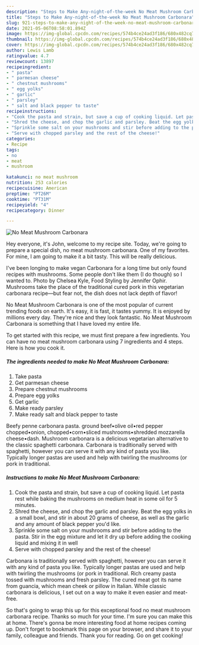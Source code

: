 ```yaml
---
description: "Steps to Make Any-night-of-the-week No Meat Mushroom Carbonara"
title: "Steps to Make Any-night-of-the-week No Meat Mushroom Carbonara"
slug: 921-steps-to-make-any-night-of-the-week-no-meat-mushroom-carbonara
date: 2021-05-06T08:58:01.894Z
image: https://img-global.cpcdn.com/recipes/574b4ce24ad3f186/680x482cq70/no-meat-mushroom-carbonara-recipe-main-photo.jpg
thumbnail: https://img-global.cpcdn.com/recipes/574b4ce24ad3f186/680x482cq70/no-meat-mushroom-carbonara-recipe-main-photo.jpg
cover: https://img-global.cpcdn.com/recipes/574b4ce24ad3f186/680x482cq70/no-meat-mushroom-carbonara-recipe-main-photo.jpg
author: Lewis Lamb
ratingvalue: 4.7
reviewcount: 13897
recipeingredient:
- " pasta"
- " parmesan cheese"
- " chestnut mushrooms"
- " egg yolks"
- " garlic"
- " parsley"
- " salt and black pepper to taste"
recipeinstructions:
- "Cook the pasta and strain, but save a cup of cooking liquid. Let pasta rest while baking the mushrooms on medium heat in some oil for 5 minutes."
- "Shred the cheese, and chop the garlic and parsley. Beat the egg yolks in a small bowl, and stir in about 20 grams of cheese, as well as the garlic and any amount of black pepper you&#39;d like."
- "Sprinkle some salt on your mushrooms and stir before adding to the pasta. Stir in the egg mixture and let it dry up before adding the cooking liquid and mixing it in well"
- "Serve with chopped parsley and the rest of the cheese!"
categories:
- Recipe
tags:
- no
- meat
- mushroom

katakunci: no meat mushroom 
nutrition: 253 calories
recipecuisine: American
preptime: "PT26M"
cooktime: "PT31M"
recipeyield: "4"
recipecategory: Dinner

---
```



![No Meat Mushroom Carbonara](https://img-global.cpcdn.com/recipes/574b4ce24ad3f186/680x482cq70/no-meat-mushroom-carbonara-recipe-main-photo.jpg)

Hey everyone, it's John, welcome to my recipe site. Today, we're going to prepare a special dish, no meat mushroom carbonara. One of my favorites. For mine, I am going to make it a bit tasty. This will be really delicious.

I&#39;ve been longing to make vegan Carbonara for a long time but only found recipes with mushrooms. Some people don&#39;t like them (I do though) so I wanted to. Photo by Chelsea Kyle, Food Styling by Jennifer Ophir. Mushrooms take the place of the traditional cured pork in this vegetarian carbonara recipe—but fear not, the dish does not lack depth of flavor!

No Meat Mushroom Carbonara is one of the most popular of current trending foods on earth. It's easy, it is fast, it tastes yummy. It is enjoyed by millions every day. They're nice and they look fantastic. No Meat Mushroom Carbonara is something that I have loved my entire life.


To get started with this recipe, we must first prepare a few ingredients. You can have no meat mushroom carbonara using 7 ingredients and 4 steps. Here is how you cook it.

<!--inarticleads1-->

##### The ingredients needed to make No Meat Mushroom Carbonara:

1. Take  pasta
1. Get  parmesan cheese
1. Prepare  chestnut mushrooms
1. Prepare  egg yolks
1. Get  garlic
1. Make ready  parsley
1. Make ready  salt and black pepper to taste


Beefy penne carbonara pasta. ground beef•olive oil•red pepper chopped•onion, chopped•corn•sliced mushrooms•shredded mozzarella cheese•dash. Mushroom carbonara is a delicious vegetarian alternative to the classic spaghetti carbonara. Carbonara is traditionally served with spaghetti, however you can serve it with any kind of pasta you like. Typically longer pastas are used and help with twirling the mushrooms (or pork in traditional. 

<!--inarticleads2-->

##### Instructions to make No Meat Mushroom Carbonara:

1. Cook the pasta and strain, but save a cup of cooking liquid. Let pasta rest while baking the mushrooms on medium heat in some oil for 5 minutes.
1. Shred the cheese, and chop the garlic and parsley. Beat the egg yolks in a small bowl, and stir in about 20 grams of cheese, as well as the garlic and any amount of black pepper you&#39;d like.
1. Sprinkle some salt on your mushrooms and stir before adding to the pasta. Stir in the egg mixture and let it dry up before adding the cooking liquid and mixing it in well
1. Serve with chopped parsley and the rest of the cheese!


Carbonara is traditionally served with spaghetti, however you can serve it with any kind of pasta you like. Typically longer pastas are used and help with twirling the mushrooms (or pork in traditional. Rich creamy pasta tossed with mushrooms and fresh parsley. The cured meat got its name from guancia, which mean cheek or pillow in Italian. While classic carbonara is delicious, I set out on a way to make it even easier and meat-free. 

So that's going to wrap this up for this exceptional food no meat mushroom carbonara recipe. Thanks so much for your time. I'm sure you can make this at home. There's gonna be more interesting food at home recipes coming up. Don't forget to bookmark this page on your browser, and share it to your family, colleague and friends. Thank you for reading. Go on get cooking!
